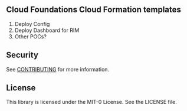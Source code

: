 ## Cloud Foundations Cloud Formation templates

1. Deploy Config
2. Deploy Dashboard for RIM
3. Other POCs?


## Security

See [CONTRIBUTING](CONTRIBUTING.md#security-issue-notifications) for more information.

## License

This library is licensed under the MIT-0 License. See the LICENSE file.

